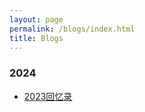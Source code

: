 ```yaml
---
layout: page
permalink: /blogs/index.html
title: Blogs
---
```


### 2024

- [2023回忆录](D:\blog\blog_git\imrookie666.github.io\blogs\2023.md)
